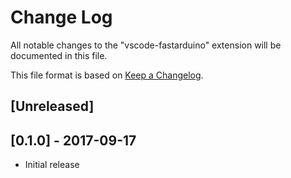 # Change Log
All notable changes to the "vscode-fastarduino" extension will be documented in this file.

This file format is based on [Keep a Changelog](http://keepachangelog.com/).

## [Unreleased]

## [0.1.0] - 2017-09-17
- Initial release

